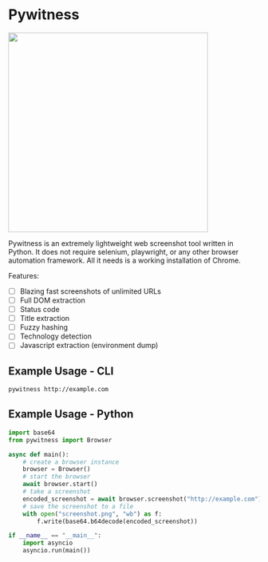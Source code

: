 # Pywitness

<img src="https://github.com/user-attachments/assets/b1d2a3b7-8546-473a-9dd0-564696622cb3" width="400"/>

Pywitness is an extremely lightweight web screenshot tool written in Python. It does not require selenium, playwright, or any other browser automation framework. All it needs is a working installation of Chrome.

Features:

- [ ] Blazing fast screenshots of unlimited URLs
- [ ] Full DOM extraction
- [ ] Status code
- [ ] Title extraction
- [ ] Fuzzy hashing
- [ ] Technology detection
- [ ] Javascript extraction (environment dump)

## Example Usage - CLI

```bash
pywitness http://example.com
```

## Example Usage - Python

```python
import base64
from pywitness import Browser

async def main():
    # create a browser instance
    browser = Browser()
    # start the browser
    await browser.start()
    # take a screenshot
    encoded_screenshot = await browser.screenshot("http://example.com")
    # save the screenshot to a file
    with open("screenshot.png", "wb") as f:
        f.write(base64.b64decode(encoded_screenshot))

if __name__ == "__main__":
    import asyncio
    asyncio.run(main())
```
